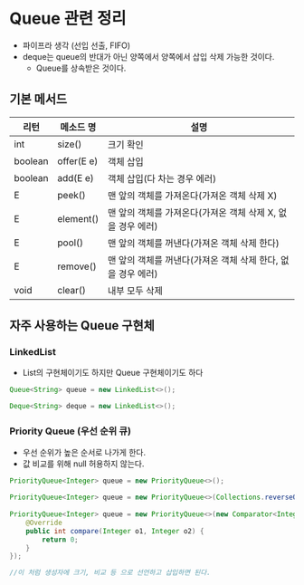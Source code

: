 # Queue 관련 정리
* 파이프라 생각 (선입 선출, FIFO)
* deque는 queue의 반대가 아닌 양쪽에서 양쪽에서 삽입 삭제 가능한 것이다.
  * Queue를 상속받은 것이다.

## 기본 메서드
|리턴| 메소드 명      | 설명                                   |
|---|------------|--------------------------------------|
|int|size()|크기 확인|
|boolean| offer(E e) | 객체 삽입                                |
|boolean| add(E e)   | 객체 삽입(다 차는 경우 에러)                    |
|E| peek()     | 맨 앞의 객체를 가져온다(가져온 객체 삭제 X)           |
|E| element()  | 맨 앞의 객체를 가져온다(가져온 객체 삭제 X, 없을 경우 에러) |
|E| pool()     | 맨 앞의 객체를 꺼낸다(가져온 객체 삭제 한다)           |
|E| remove()   | 맨 앞의 객체를 꺼낸다(가져온 객체 삭제 한다, 없을 경우 에러) |
|void| clear()   | 내부 모두 삭제 |




## 자주 사용하는 Queue 구현체
### LinkedList
* List의 구현체이기도 하지만 Queue 구현체이기도 하다

```java
Queue<String> queue = new LinkedList<>();

Deque<String> deque = new LinkedList<>();

```

### Priority Queue (우선 순위 큐)
* 우선 순위가 높은 순서로 나가게 한다.
* 값 비교를 위해 null 허용하지 않는다.

```java
PriorityQueue<Integer> queue = new PriorityQueue<>();

PriorityQueue<Integer> queue = new PriorityQueue<>(Collections.reverseOrder());
        
PriorityQueue<Integer> queue = new PriorityQueue<>(new Comparator<Integer>() {
    @Override
    public int compare(Integer o1, Integer o2) {
        return 0;
    }
});

//이 처럼 생성자에 크기, 비교 등 으로 선언하고 삽입하면 된다. 
```

